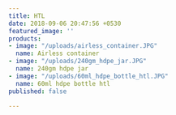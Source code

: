 ```yaml
---
title: HTL
date: 2018-09-06 20:47:56 +0530
featured_image: ''
products:
- image: "/uploads/airless_container.JPG"
  name: Airless container
- image: "/uploads/240gm_hdpe_jar.JPG"
  name: 240gm hdpe jar
- image: "/uploads/60ml_hdpe_bottle_htl.JPG"
  name: 60ml hdpe bottle htl
published: false

---
```

